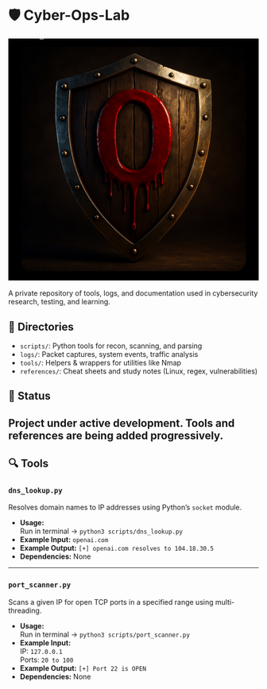 # 🛡️ Cyber-Ops-Lab
![Sentient Sentinel Shield](assets/full_color.jpeg)

A private repository of tools, logs, and documentation used in cybersecurity research, testing, and learning.

## 📁 Directories

- `scripts/`: Python tools for recon, scanning, and parsing
- `logs/`: Packet captures, system events, traffic analysis
- `tools/`: Helpers & wrappers for utilities like Nmap
- `references/`: Cheat sheets and study notes (Linux, regex, vulnerabilities)

## 🚧 Status
Project under active development. Tools and references are being added progressively.
---

## 🔍 Tools

### `dns_lookup.py`
Resolves domain names to IP addresses using Python’s `socket` module.

- **Usage:**  
  Run in terminal → `python3 scripts/dns_lookup.py`
- **Example Input:** `openai.com`  
- **Example Output:** `[+] openai.com resolves to 104.18.30.5`
- **Dependencies:** None

---

### `port_scanner.py`
Scans a given IP for open TCP ports in a specified range using multi-threading.

- **Usage:**  
  Run in terminal → `python3 scripts/port_scanner.py`
- **Example Input:**  
  IP: `127.0.0.1`  
  Ports: `20 to 100`
- **Example Output:** `[+] Port 22 is OPEN`
- **Dependencies:** None
